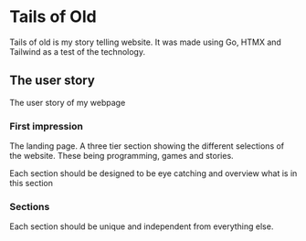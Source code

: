 # Tails of Old

Tails of old is my story telling website. It was made using Go, HTMX and Tailwind as a test of the technology.

## The user story

The user story of my webpage

### First impression

The landing page. A three tier section showing the different selections of the website. These being programming, games and stories.

Each section should be designed to be eye catching and overview what is in this section

### Sections

Each section should be unique and independent from everything else.